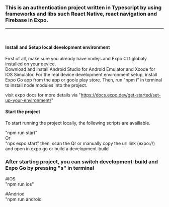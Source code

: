 <h3>This is an authentication project written in Typescript by using frameworks and libs such React Native, react navigation and Firebase in Expo.</h3><hr><br>

<h4>Install and Setup local development environment</h4>

First of all, make sure you already have nodejs and Expo CLI globaly installed on your device.<br>
Download and install Android Studio for Android Emulator and Xcode for IOS Simulator.
For the real device development environment setup, install Expo Go app from the app or goole play store.
Then, run "npm i" in terminal to install node modules into the project. 

visit expo docs for more details via "https://docs.expo.dev/get-started/set-up-your-environment/"
<h4>Start the project</h4>

To start running the project locally, the following scripts are availiable. 

"npm run start" <br>
Or 
<br>
"npx expo start"
then, scan the Qr or manually copy the url link (expo://) and open in expo go or build a development-build 
<h3>After starting project, you can switch development-build and Expo Go by pressing "s" in terminal</h3>

#IOS <br>
"npm run ios"

#Andriod <br>
"npm run android


  
  
